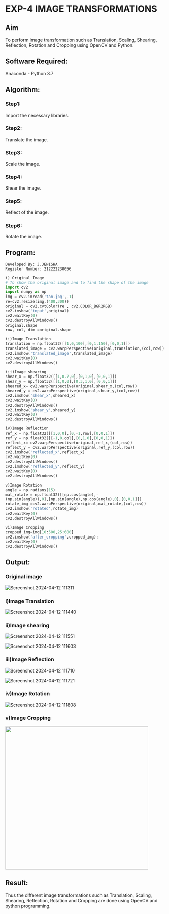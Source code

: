 # EXP-4 IMAGE TRANSFORMATIONS


## Aim
To perform image transformation such as Translation, Scaling, Shearing, Reflection, Rotation and Cropping using OpenCV and Python.

## Software Required:
Anaconda - Python 3.7

## Algorithm:
### Step1:
Import the necessary libraries.

### Step2:
Translate the image.

### Step3:
Scale the image.

### Step4:
Shear the image.

### Step5:
Reflect of the image.

### Step6:
Rotate the image.

## Program:
```
Developed By: J.JENISHA
Register Number: 212222230056
```
```python
i) Original Image
# To show the original image and to find the shape of the image
import cv2
import numpy as np
img = cv2.imread('tan.jpg',-1)
re=cv2.resize(img,(400,300))
original = cv2.cvtColor(re , cv2.COLOR_BGR2RGB)
cv2.imshow('input',original)
cv2.waitKey(0)
cv2.destroyAllWindows()
original.shape
row, col, dim =original.shape

ii)Image Translation
translation = np.float32([[1,0,100],[0,1,150],[0,0,1]])
translated_image = cv2.warpPerspective(original,translation,(col,row))
cv2.imshow('translated_image',translated_image)
cv2.waitKey(0)
cv2.destroyAllWindows()

iii)Image shearing
shear_x = np.float32([[1,0.7,0],[0,1,0],[0,0,1]])
shear_y = np.float32([[1,0,0],[0.3,1,0],[0,0,1]])
sheared_x= cv2.warpPerspective(original,shear_x,(col,row))
sheared_y = cv2.warpPerspective(original,shear_y,(col,row))
cv2.imshow('shear_x',sheared_x)
cv2.waitKey(0)
cv2.destroyAllWindows()
cv2.imshow('shear_y',sheared_y)
cv2.waitKey(0)
cv2.destroyAllWindows()

iv)Image Reflection
ref_x = np.float32([[1,0,0],[0,-1,row],[0,0,1]])
ref_y = np.float32([[-1,0,col],[0,1,0],[0,0,1]])
reflect_x= cv2.warpPerspective(original,ref_x,(col,row))
reflect_y = cv2.warpPerspective(original,ref_y,(col,row))
cv2.imshow('reflected_x',reflect_x)
cv2.waitKey(0)
cv2.destroyAllWindows()
cv2.imshow('reflected_y',reflect_y)
cv2.waitKey(0)
cv2.destroyAllWindows()

v)Image Rotation
angle = np.radians(15)
mat_rotate = np.float32([[np.cos(angle),-
(np.sin(angle)),0],[np.sin(angle),np.cos(angle),0],[0,0,1]])
rotate_img =cv2.warpPerspective(original,mat_rotate,(col,row))
cv2.imshow('rotated',rotate_img)
cv2.waitKey(0)
cv2.destroyAllWindows()

vi)Image Cropping
cropped_img=img[10:500,25:600] 
cv2.imshow('after_cropping',cropped_img);
cv2.waitKey(0)
cv2.destroyAllWindows()

```
## Output:
### Original image
![Screenshot 2024-04-12 111311](https://github.com/Jenishajustin/IMAGE-TRANSFORMATIONS/assets/119405070/f5406c6c-0f22-453e-a05b-1844b6ebe3f4)

### i)Image Translation
![Screenshot 2024-04-12 111440](https://github.com/Jenishajustin/IMAGE-TRANSFORMATIONS/assets/119405070/7828d535-878d-4475-9c8d-6548af16e282)

### ii)Image shearing
![Screenshot 2024-04-12 111551](https://github.com/Jenishajustin/IMAGE-TRANSFORMATIONS/assets/119405070/e1005064-f047-4d4f-980c-cfce9e18000b)

![Screenshot 2024-04-12 111603](https://github.com/Jenishajustin/IMAGE-TRANSFORMATIONS/assets/119405070/affdf3af-b6cd-412a-9cdb-b0ab076a0532)

### iii)Image Reflection
![Screenshot 2024-04-12 111710](https://github.com/Jenishajustin/IMAGE-TRANSFORMATIONS/assets/119405070/e768c15b-b71d-4049-bd24-c67efac25db0)

![Screenshot 2024-04-12 111721](https://github.com/Jenishajustin/IMAGE-TRANSFORMATIONS/assets/119405070/edbcf1a1-802f-42a6-8ec9-f705e302cad0)

### iv)Image Rotation
![Screenshot 2024-04-12 111808](https://github.com/Jenishajustin/IMAGE-TRANSFORMATIONS/assets/119405070/b2c39eb8-660b-417e-ac28-a362c29d8dc2)

### v)Image Cropping
<img src="https://github.com/Jenishajustin/IMAGE-TRANSFORMATIONS/assets/119405070/4125076c-9a24-469d-ae78-ad1b88b36f20" height=450 with=250>

## Result: 

Thus the different image transformations such as Translation, Scaling, Shearing, Reflection, Rotation and Cropping are done using OpenCV and python programming.

